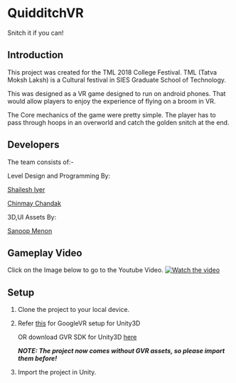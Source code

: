 # QuidditchVR

Snitch it if you can!

## Introduction

This project was created for the TML 2018 College Festival.
TML (Tatva Moksh Laksh) is a Cultural festival in SIES Graduate School of Technology.

This was designed as a VR game designed to run on android phones.
That would allow players to enjoy the experience of flying on a broom in VR.

The Core mechanics of the game were pretty simple. The player has to pass through hoops in an overworld and catch the golden snitch at the end.

## Developers

The team consists of:-

Level Design and Programming By:

[Shailesh Iyer](https://github.com/shaileshiyer)

[Chinmay Chandak](https://github.com/CCAtAlvis)

3D,UI Assets By:

[Sanoop Menon](https://dribbble.com/sanoopm)

## Gameplay Video

Click on the Image below to go to the Youtube Video.
[![Watch the video](https://img.youtube.com/vi/Dk-NKZrjl8E/maxresdefault.jpg)](https://youtu.be/Dk-NKZrjl8E)

## Setup

1. Clone the project to your local device.

2. Refer [this](https://developers.google.com/vr/develop/unity/get-started) for GoogleVR setup for Unity3D

    OR
    download GVR SDK for Unity3D [here](https://github.com/googlevr/gvr-unity-sdk/releases)

    _**NOTE: The project now comes without GVR assets, so please import them before!**_

3. Import the project in Unity.
